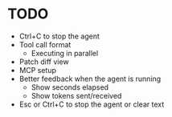 # TODO

* Ctrl+C to stop the agent
* Tool call format
  * Executing in parallel
* Patch diff view
* MCP setup
* Better feedback when the agent is running
  * Show seconds elapsed
  * Show tokens sent/received
* Esc or Ctrl+C to stop the agent or clear text
